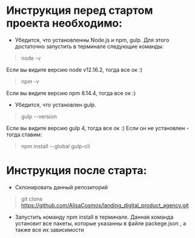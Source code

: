 # **Инструкция** перед стартом проекта необходимо:
* Убедится, что установленны Node.js и npm, gulp. 
Для этого достаточно запустить в терминале следующие команды:
> node -v

Если вы видите версию node v12.16.2, тогда все ок :)

> npm -v

Если вы видите версию npm 6.14.4, тогда все ок :)

* Убедится, что установлен gulp.

> gulp --version

Если вы видите версию gulp 4, тогда все ок :)
Если он не установлен - тогда ставим:

> npm install --global gulp-cli

# **Инструкция** после старта:
* Склонировать данный репозиторий  
> git clone https://github.com/AlisaCosmos/landing_digital_product_agency.git 

* Запустить команду npm install в терминале. Данная команда установит все пакеты,
 которые указанны в файле packege.json , а также все их зависимости 












